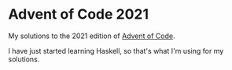 # Advent of Code 2021

My solutions to the 2021 edition of [Advent of Code](https://adventofcode.com/2021/).

I have just started learning Haskell, so that's what I'm using for my solutions.
